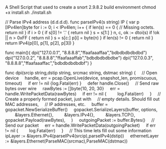 A Shell Script that used to create a snort 2.9.8.2 build environment
chmod +x install.sh
./install.sh

// Parse IPv4 address (d.d.d.d).
func parseIPv4(s string) IP {
  var p [IPv4len]byte
  for i := 0; i < IPv4len; i++ {
    if len(s) == 0 {
      // Missing octets.
      return nil
    }
    if i > 0 {
      if s[0] != '.' {
        return nil
      }
      s = s[1:]
    }
    n, c, ok := dtoi(s)
    if !ok || n > 0xFF {
      return nil
    }
    s = s[c:]
    p[i] = byte(n)
  }
  if len(s) != 0 {
    return nil
  }
  return IPv4(p[0], p[1], p[2], p[3])
}	

func main(){
     dpi("127.0.0.1", "8.8.8.8","ffaafaaaffaa","bdbdbdbdbdbd")
     dpi("127.0.0.2", "8.8.8.8","ffaafaaaffab","bdbdbdbdbdbe")
     dpi("127.0.0.3", "8.8.8.8","ffaafaaaffac","bdbdbdbdbdbf")
}

func dpi(srcip string,dstip string, srcmac string, dstmac string) {
    // Open device
    handle, err = pcap.OpenLive(device, snapshot_len, promiscuous, timeout)
    if err != nil {log.Fatal(err) }
    defer handle.Close()
    // Send raw bytes over wire
    rawBytes := []byte{10, 20, 30}
    err = handle.WritePacketData(rawBytes)
    if err != nil {
        log.Fatal(err)
    }
    // Create a properly formed packet, just with
    // empty details. Should fill out MAC addresses,
    // IP addresses, etc.
    buffer = gopacket.NewSerializeBuffer()
    gopacket.SerializeLayers(buffer, options,
        &layers.Ethernet{},
        &layers.IPv4{},
        &layers.TCP{},
        gopacket.Payload(rawBytes),
    )
    outgoingPacket := buffer.Bytes()
    // Send our packet
    err = handle.WritePacketData(outgoingPacket)
    if err != nil {
        log.Fatal(err)
    }
    // This time lets fill out some information
    ipLayer := &layers.IPv4(parseIPv4(srcip),parseIPv4(dstip))
    ethernetLayer := &layers.Ethernet(ParseMAC(srcmac),ParseMAC(dstmac))
